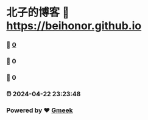 # 北子的博客 :link: https://beihonor.github.io 
### :page_facing_up: [0](https://beihonor.github.io/tag.html) 
### :speech_balloon: 0 
### :hibiscus: 0 
### :alarm_clock: 2024-04-22 23:23:48 
### Powered by :heart: [Gmeek](https://github.com/Meekdai/Gmeek)
